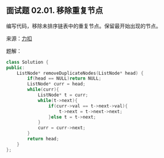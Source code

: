## 面试题 02.01. 移除重复节点
编写代码，移除未排序链表中的重复节点。保留最开始出现的节点。

来源：[力扣](https://leetcode-cn.com/problems/remove-duplicate-node-lcci/)

题解：
```C++
class Solution {
public:
    ListNode* removeDuplicateNodes(ListNode* head) {
        if(head == NULL)return NULL;
        ListNode* curr = head;
        while(curr){
            ListNode* t = curr;
            while(t->next){
                if(curr->val == t->next->val){
                    t->next = t->next->next;
                }else t = t->next;
            }
            curr = curr->next;
        }
        return head;
    }
};
```
